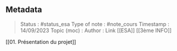 ## Metadata
> Status : #status_esa
> Type of note : #note_cours
> Timestamp : 14/09/2023
> Topic (moc) :
> Author :
> Link [[ESA]] [[3ème INFO]]

[[01. Présentation du projet]]

 
